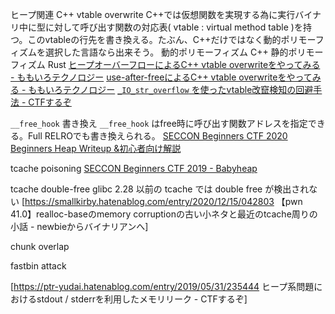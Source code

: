 
 ヒープ関連
 C++ vtable overwrite
C++では仮想関数を実現する為に実行バイナリ中に型に対して呼び出す関数の対応表( vtable :  virtual method table )を持つ。このvtableの行先を書き換える。たぶん、C++だけではなく動的ポリモーフィズムを選択した言語なら出来そう。
動的ポリモーフィズム C++
静的ポリモーフィズム Rust
[ヒープオーバーフローによるC++ vtable overwriteをやってみる - ももいろテクノロジー](https://inaz2.hatenablog.com/entry/2014/05/15/012621)
[use-after-freeによるC++ vtable overwriteをやってみる - ももいろテクノロジー](https://inaz2.hatenablog.com/entry/2014/06/18/220735)
[`_IO_str_overflow` を使ったvtable改竄検知の回避手法 - CTFするぞ](https://ptr-yudai.hatenablog.com/entry/2019/02/12/000202)

`__free_hook` 書き換え
`__free_hook` はfree時に呼び出す関数アドレスを指定できる。Full RELROでも書き換えられる。
[SECCON Beginners CTF 2020 Beginners Heap Writeup &初心者向け解説](https://qiita.com/hanya1995/items/c29a89737bbd521e67f2)

tcache poisoning
[SECCON Beginners CTF 2019 - Babyheap](https://hackmd.io/@Xornet/H1hYUUR2I)

 tcache double-free
glibc 2.28 以前の tcache では double free が検出されない
[https://smallkirby.hatenablog.com/entry/2020/12/15/042803 【pwn 41.0】realloc-baseのmemory corruptionの古い小ネタと最近のtcache周りの小話 - newbieからバイナリアンへ]

chunk overlap

fastbin attack


[https://ptr-yudai.hatenablog.com/entry/2019/05/31/235444 ヒープ系問題におけるstdout / stderrを利用したメモリリーク - CTFするぞ]